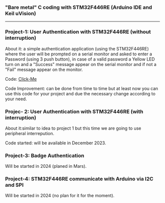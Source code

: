 ### "Bare metal" C coding with STM32F446RE (Arduino IDE and Keil uVision)
-----------------------------------------------------------------------------------------------------------------------------------
### Project-1: User Authentication with STM32F446RE (without interruption)
About it: a simple authentication application (using the STM32F446RE) where the user will be prompted on a serial monitor and asked to enter a Password (using 3 push button), in case of a valid password a Yellow LED turn on and a "Success" message appear on the serial monitor and if not a "Fail" message appear on the monitor.

Code: [Click-Me](https://github.com/VraiHack/STM32F446RE/blob/main/user%20authentication%20(no%20interruption).ino)

Code Improvement: can be done from time to time but at least now you can use this code for your project and due the necessary change according to your need.

### Projec- 2: User Authentication with STM32F446RE (with interruption)
About it:similar to idea to project 1 but this time we are going to use peripheral interrepution.

Code started: will be available in December 2023.

### Project-3: Badge Authentication
Will be started in 2024 (planed in Mars).

### Project-4: STM32F446RE communicate with Arduino via I2C and SPI
Will be started in 2024 (no plan for it for the moment).
